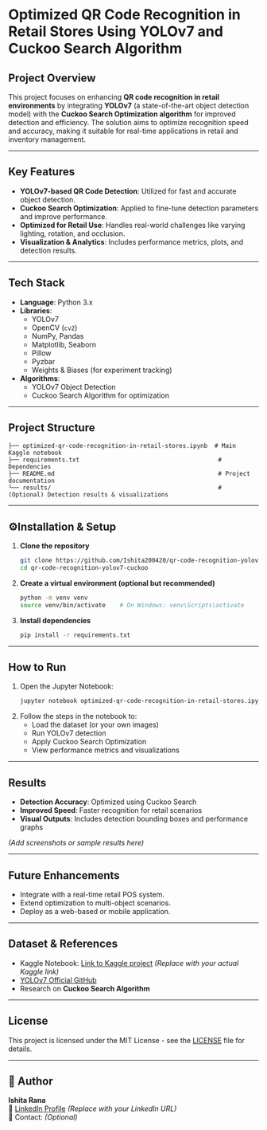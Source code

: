 # Optimized QR Code Recognition in Retail Stores Using YOLOv7 and Cuckoo Search Algorithm

## Project Overview
This project focuses on enhancing **QR code recognition in retail environments** by integrating **YOLOv7** (a state-of-the-art object detection model) with the **Cuckoo Search Optimization algorithm** for improved detection and efficiency. The solution aims to optimize recognition speed and accuracy, making it suitable for real-time applications in retail and inventory management.

---

## Key Features
- **YOLOv7-based QR Code Detection**: Utilized for fast and accurate object detection.
- **Cuckoo Search Optimization**: Applied to fine-tune detection parameters and improve performance.
- **Optimized for Retail Use**: Handles real-world challenges like varying lighting, rotation, and occlusion.
- **Visualization & Analytics**: Includes performance metrics, plots, and detection results.

---

## Tech Stack
- **Language**: Python 3.x
- **Libraries**: 
  - YOLOv7
  - OpenCV (`cv2`)
  - NumPy, Pandas
  - Matplotlib, Seaborn
  - Pillow
  - Pyzbar
  - Weights & Biases (for experiment tracking)
- **Algorithms**:
  - YOLOv7 Object Detection
  - Cuckoo Search Algorithm for optimization

---

## Project Structure
```
├── optimized-qr-code-recognition-in-retail-stores.ipynb  # Main Kaggle notebook
├── requirements.txt                                       # Dependencies
├── README.md                                              # Project documentation
└── results/                                               # (Optional) Detection results & visualizations
```

---

## ⚙Installation & Setup
1. **Clone the repository**
   ```bash
   git clone https://github.com/Ishita200420/qr-code-recognition-yolov7-cuckoo.git
   cd qr-code-recognition-yolov7-cuckoo
   ```

2. **Create a virtual environment (optional but recommended)**
   ```bash
   python -m venv venv
   source venv/bin/activate    # On Windows: venv\Scripts\activate
   ```

3. **Install dependencies**
   ```bash
   pip install -r requirements.txt
   ```

---

## How to Run
1. Open the Jupyter Notebook:
   ```bash
   jupyter notebook optimized-qr-code-recognition-in-retail-stores.ipynb
   ```
2. Follow the steps in the notebook to:
   - Load the dataset (or your own images)
   - Run YOLOv7 detection
   - Apply Cuckoo Search Optimization
   - View performance metrics and visualizations

---

## Results
- **Detection Accuracy**: Optimized using Cuckoo Search
- **Improved Speed**: Faster recognition for retail scenarios
- **Visual Outputs**: Includes detection bounding boxes and performance graphs

*(Add screenshots or sample results here)*

---

## Future Enhancements
- Integrate with a real-time retail POS system.
- Extend optimization to multi-object scenarios.
- Deploy as a web-based or mobile application.

---

## Dataset & References
- Kaggle Notebook: [Link to Kaggle project](#) *(Replace with your actual Kaggle link)*
- [YOLOv7 Official GitHub](https://github.com/WongKinYiu/yolov7)
- Research on **Cuckoo Search Algorithm**

---

## License
This project is licensed under the MIT License - see the [LICENSE](LICENSE) file for details.

---

## 👤 Author
**Ishita Rana**  
📌 [LinkedIn Profile](#) *(Replace with your LinkedIn URL)*  
📧 Contact: *(Optional)*

